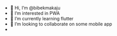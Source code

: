 - 👋 Hi, I’m @bibekmakaju
- 👀 I’m interested in PWA
- 🌱 I’m currently learning flutter
- 💞️ I’m looking to collaborate on some mobile app
- 

<!---
bibekmakaju/bibekmakaju is a ✨ special ✨ repository because its `README.md` (this file) appears on your GitHub profile.
You can click the Preview link to take a look at your changes.
--->
